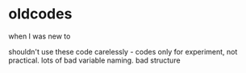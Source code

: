 # oldcodes
when I was new to 


shouldn't use these code carelessly - codes only for experiment, not practical. lots of bad variable naming. bad structure
